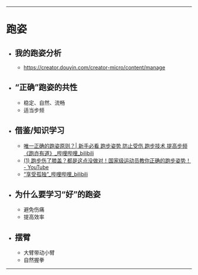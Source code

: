 -------
# 跑姿

- ## 我的跑姿分析
	- https://creator.douyin.com/creator-micro/content/manage
- ## “正确”跑姿的共性
	- 稳定、自然、流畅
	- 适当步频
- ## 借鉴/知识学习
	- [唯一正确的跑姿原则？| 新手必看 跑步姿势 防止受伤 跑步技术 提高步频《跑亦有道》_哔哩哔哩_bilibili](https://www.bilibili.com/video/BV1bQ4y1R728/?spm_id_from=333.337.search-card.all.click&vd_source=025a435f75f64171dd9cd96896be80a4)
	-  [(1) 跑步伤了膝盖？都是这点没做对！国家级运动员教你正确的跑步姿势！ - YouTube](https://www.youtube.com/watch?v=TTs_Vjcgs6w)
	- [“享受孤独”_哔哩哔哩_bilibili](https://www.bilibili.com/video/BV1pG4y1e73f/?spm_id_from=333.788.recommend_more_video.2&vd_source=025a435f75f64171dd9cd96896be80a4)
- ## 为什么要学习“好”的跑姿
	- 避免伤痛
	- 提高效率
- ## 摆臂
	- 大臂带动小臂
	- 自然握拳
-------